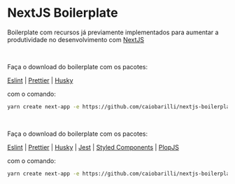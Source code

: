 # NextJS Boilerplate

Boilerplate com recursos já previamente implementados para aumentar a produtividade no desenvolvimento com [NextJS](https://nextjs.org/)

<br>

Faça o download do boilerplate com os pacotes:

[Eslint](https://eslint.org/)
| [Prettier](https://prettier.io/)
| [Husky](https://github.com/typicode/husky)

com o comando:

```sh
yarn create next-app -e https://github.com/caiobarilli/nextjs-boilerplate/tree/main/eslint-prettier frontend
```

<br>

Faça o download do boilerplate com os pacotes:

[Eslint](https://eslint.org/)
| [Prettier](https://prettier.io/)
| [Husky](https://github.com/typicode/husky)
| [Jest](https://jestjs.io/)
| [Styled Components](https://styled-components.com/)
| [PlopJS](https://plopjs.com/)

com o comando:

```sh
yarn create next-app -e https://github.com/caiobarilli/nextjs-boilerplate/tree/main/jest-styled-components frontend
```
